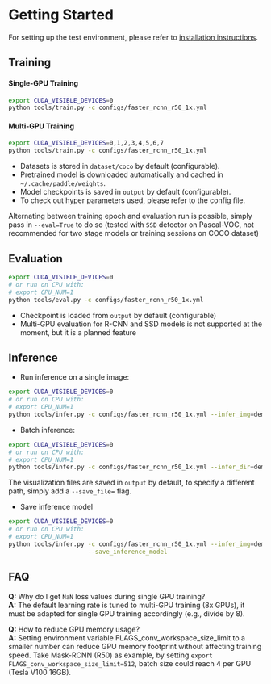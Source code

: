 # Getting Started

For setting up the test environment, please refer to [installation
instructions](INSTALL.md).


## Training


#### Single-GPU Training


```bash
export CUDA_VISIBLE_DEVICES=0
python tools/train.py -c configs/faster_rcnn_r50_1x.yml
```

#### Multi-GPU Training


```bash
export CUDA_VISIBLE_DEVICES=0,1,2,3,4,5,6,7
python tools/train.py -c configs/faster_rcnn_r50_1x.yml
```

- Datasets is stored in `dataset/coco` by default (configurable).
- Pretrained model is downloaded automatically and cached in `~/.cache/paddle/weights`.
- Model checkpoints is saved in `output` by default (configurable).
- To check out hyper parameters used, please refer to the config file.

Alternating between training epoch and evaluation run is possible, simply pass
in `--eval=True` to do so (tested with `SSD` detector on Pascal-VOC, not
recommended for two stage models or training sessions on COCO dataset)


## Evaluation


```bash
export CUDA_VISIBLE_DEVICES=0
# or run on CPU with:
# export CPU_NUM=1
python tools/eval.py -c configs/faster_rcnn_r50_1x.yml
```

- Checkpoint is loaded from `output` by default (configurable)
- Multi-GPU evaluation for R-CNN and SSD models is not supported at the
moment, but it is a planned feature


## Inference


- Run inference on a single image:

```bash
export CUDA_VISIBLE_DEVICES=0
# or run on CPU with:
# export CPU_NUM=1
python tools/infer.py -c configs/faster_rcnn_r50_1x.yml --infer_img=demo/000000570688.jpg
```

- Batch inference:

```bash
export CUDA_VISIBLE_DEVICES=0
# or run on CPU with:
# export CPU_NUM=1
python tools/infer.py -c configs/faster_rcnn_r50_1x.yml --infer_dir=demo
```

The visualization files are saved in `output` by default, to specify a different
path, simply add a `--save_file=` flag.

- Save inference model

```bash
export CUDA_VISIBLE_DEVICES=0
# or run on CPU with:
# export CPU_NUM=1
python tools/infer.py -c configs/faster_rcnn_r50_1x.yml --infer_img=demo/000000570688.jpg \
                      --save_inference_model
```


## FAQ

**Q:**  Why do I get `NaN` loss values during single GPU training? </br>
**A:**  The default learning rate is tuned to multi-GPU training (8x GPUs), it must
be adapted for single GPU training accordingly (e.g., divide by 8).


**Q:**  How to reduce GPU memory usage? </br>
**A:**  Setting environment variable FLAGS_conv_workspace_size_limit to a smaller
number can reduce GPU memory footprint without affecting training speed.
Take Mask-RCNN (R50) as example, by setting `export FLAGS_conv_workspace_size_limit=512`,
batch size could reach 4 per GPU (Tesla V100 16GB).

